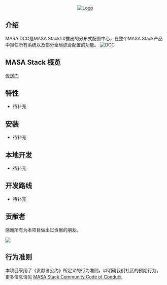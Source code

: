 <p align="center">
  <a href="https://www.masastack.com/stack" target="_blank">
    <img alt="Logo" src="https://cdn.masastack.com/images/DCC.png">
  </a>
</p>

## 介绍

MASA DCC是MASA Stack1.0推出的分布式配置中心，在整个MASA Stack产品中担任所有系统以及部分全局综合配置的功能。
![DCC](http://cdn.masastack.com/stack/doc/dcc/introduce.png)

## MASA Stack 概览
[传送门](https://github.com/masastack/MASA.Stack)

## 特性
- 待补充

## 安装
- 待补充


## 本地开发
- 待补充

## 开发路线
- 待补充

## 贡献者

感谢所有为本项目做出过贡献的朋友。

<a href="https://github.com/masastack/MASA.DCC/graphs/contributors"> 
    <img src="https://contrib.rocks/image?repo=masastack/MASA.DCC" /> 
</a>

## 行为准则

本项目采用了《贡献者公约》所定义的行为准则，以明确我们社区的预期行为。
更多信息请见 [MASA Stack Community Code of Conduct](https://github.com/masastack/community/blob/main/CODE-OF-CONDUCT.md).

